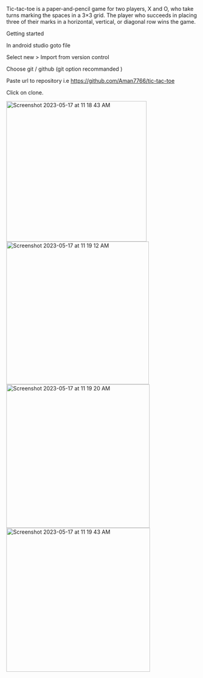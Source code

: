 Tic-tac-toe is a paper-and-pencil game for two players, X and O, who take turns marking the spaces in a 3×3 grid. 
The player who succeeds in placing three of their marks in a horizontal, vertical, or diagonal row wins the game. 

Getting started

In android studio goto file

Select new > Import from version control

Choose git / github (git option recommanded )

Paste url to repository i.e https://github.com/Aman7766/tic-tac-toe

Click on clone.

<img width="369" alt="Screenshot 2023-05-17 at 11 18 43 AM" src="https://github.com/Aman7766/tic-tac-toe/assets/51900622/d014daf8-657c-44c4-a776-65602579754d">
<img width="375" alt="Screenshot 2023-05-17 at 11 19 12 AM" src="https://github.com/Aman7766/tic-tac-toe/assets/51900622/dae51e44-aa22-401f-8c62-fd6c360557ca">
<img width="377" alt="Screenshot 2023-05-17 at 11 19 20 AM" src="https://github.com/Aman7766/tic-tac-toe/assets/51900622/d4987ecd-fc25-4d38-81a8-f9108acaad97">
<img width="378" alt="Screenshot 2023-05-17 at 11 19 43 AM" src="https://github.com/Aman7766/tic-tac-toe/assets/51900622/e8d4bc61-c5a0-449e-96d6-c7ff641cd112">
